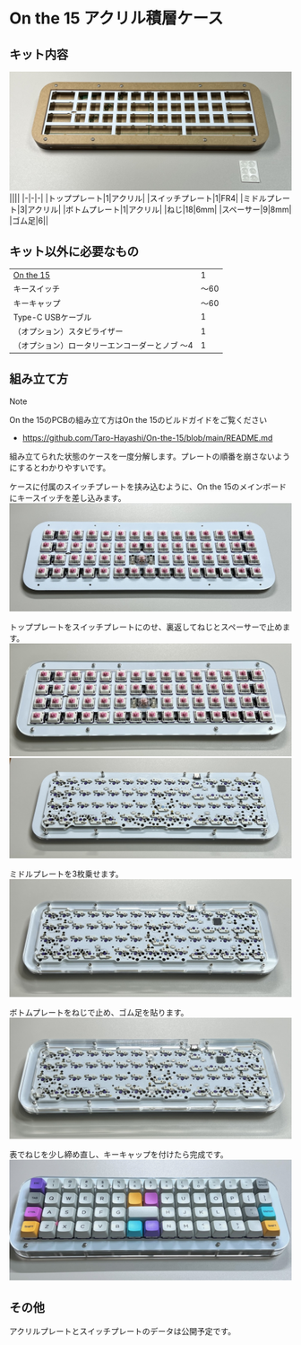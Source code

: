 # On the 15 アクリル積層ケース

## キット内容

![](img/contents.jpg)
||||
|-|-|-|
|トッププレート|1|アクリル|
|スイッチプレート|1|FR4|
|ミドルプレート|3|アクリル|
|ボトムプレート|1|アクリル|
|ねじ|18|6mm|
|スペーサー|9|8mm|
|ゴム足|6||

## キット以外に必要なもの

|||
|-|-|
|[On the 15](https://shop.yushakobo.jp/products/4994)|1|
|キースイッチ|〜60|
|キーキャップ|〜60|
|Type-C USBケーブル|1|
|（オプション）スタビライザー|1|
|（オプション）ロータリーエンコーダーとノブ 〜4|1|

## 組み立て方
> [!NOTE]  
> On the 15のPCBの組み立て方はOn the 15のビルドガイドをご覧ください  
> - https://github.com/Taro-Hayashi/On-the-15/blob/main/README.md

組み立てられた状態のケースを一度分解します。プレートの順番を崩さないようにするとわかりやすいです。

ケースに付属のスイッチプレートを挟み込むように、On the 15のメインボードにキースイッチを差し込みます。
![](img/switch.jpg)

トッププレートをスイッチプレートにのせ、裏返してねじとスペーサーで止めます。
![](img/top.jpg)
![](img/spacer.jpg)

ミドルプレートを3枚乗せます。
![](img/middle.jpg)

ボトムプレートをねじで止め、ゴム足を貼ります。
![](img/bottom.jpg)

表でねじを少し締め直し、キーキャップを付けたら完成です。
![](img/complete.jpg)


## その他
アクリルプレートとスイッチプレートのデータは公開予定です。
